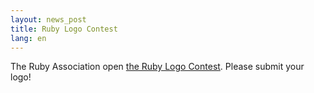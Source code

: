 ```yaml
---
layout: news_post
title: Ruby Logo Contest
lang: en
---
```


The Ruby Association open [the Ruby Logo Contest][1]. Please submit your
logo!

[1]: http://www.ruby-assn.org/logo-contest.html.en 
